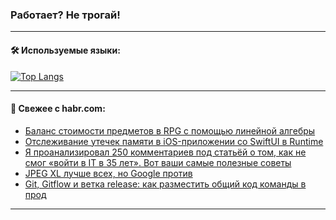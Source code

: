 ### Работает? Не трогай!

---
<!--
#### 🛠️ Technical stack:

![Java](https://img.shields.io/badge/Java-informational?logo=Oracle&style=flat&logoColor=white&color=FF4500)
![Kotlin](https://img.shields.io/badge/Kotlin-informational?logo=Kotlin&style=flat&logoColor=white&color=774D97)
![TS](https://img.shields.io/badge/TypeScript-informational?logo=typeScript&style=flat&logoColor=black&color=017acc)
![Python](https://img.shields.io/badge/Python-informational?logo=Python&style=flat&logoColor=black&color=ffdd54) <br>
![Spring](https://img.shields.io/badge/Spring-informational?logo=Spring&style=flat&logoColor=white&color=6DB33F) 
![SpringBoot](https://img.shields.io/badge/SpringBoot-informational?logo=SpringBoot&style=flat&logoColor=white&color=6DB33F)
![Nest](https://img.shields.io/badge/NestJS-informational?logo=NestJS&style=flat&logoColor=white&color=E0234E) 
![NodeJS](https://img.shields.io/badge/NodeJS-informational?logo=node.js&style=flat&logoColor=white&color=70A760)<br>
![PostgreSQL](https://img.shields.io/badge/PostgreSQL-informational?logo=PostgreSQL&style=flat&logoColor=white&color=DAA520)
![MongoDB](https://img.shields.io/badge/MongoDB-informational?logo=MongoDB&style=flat&logoColor=white&color=870000)
![Apache](https://img.shields.io/badge/Apache-informational?logo=apache&style=flat&logoColor=white&color=f74e28)

___ 
-->

#### 🛠️ Используемые языки:

[![Top Langs](https://github-readme-stats-u2qms2cxw-advtsettinggmailcoms-projects.vercel.app/api/top-langs/?username=zloylis&langs_count=10&hide_title=true&title_color=e6edf3&size_weight=0.5&count_weight=0.5&layout=compact&hide_progress=true&hide_border=true&theme=dracula)](https://github.com/zloylis)

<!---


####  :octocat:&nbsp;&nbsp; Статистика:

![GitHub stats](https://github-readme-stats-u2qms2cxw-advtsettinggmailcoms-projects.vercel.app/api?username=zloylis&show_icons=true&hide_border=true&theme=dracula&title_color=e6edf3&include_all_commits=true&count_private=true&hide_rank=false&hide_title=true&rank_icon=github)
-->
---

#### 💬 Свежее с habr.com:

<!-- BLOG-POST-LIST:START -->
- [Баланс стоимости предметов в RPG с помощью линейной алгебры](https://habr.com/ru/articles/836776/?utm_source=habrahabr&utm_medium=rss&utm_campaign=836776)
- [Отслеживание утечек памяти в iOS-приложении со SwiftUI в Runtime](https://habr.com/ru/companies/banki/articles/836924/?utm_source=habrahabr&utm_medium=rss&utm_campaign=836924)
- [Я проанализировал 250 комментариев под статьёй о том, как не смог «войти в IT в 35 лет». Вот ваши самые полезные советы](https://habr.com/ru/articles/836802/?utm_source=habrahabr&utm_medium=rss&utm_campaign=836802)
- [JPEG XL лучше всех, но Google против](https://habr.com/ru/companies/ruvds/articles/835150/?utm_source=habrahabr&utm_medium=rss&utm_campaign=835150)
- [Git, Gitflow и ветка release: как разместить общий код команды в прод](https://habr.com/ru/companies/beeline_cloud/articles/836922/?utm_source=habrahabr&utm_medium=rss&utm_campaign=836922)
<!-- BLOG-POST-LIST:END -->

---
